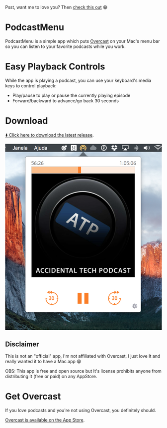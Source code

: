 Psst, want me to love you? Then [check this out](https://getbrowserfreedom.com) 😁

# PodcastMenu

PodcastMenu is a simple app which puts [Overcast](https://overcast.fm) on your Mac's menu bar so you can listen to your favorite podcasts while you work.

# Easy Playback Controls
While the app is playing a podcast, you can use your keyboard's media keys to control playback:

* Play/pause to play or pause the currently playing episode
* Forward/backward to advance/go back 30 seconds

# Download

[⬇️ Click here to download the latest release](https://github.com/insidegui/PodcastMenu/raw/master/Releases/PodcastMenu_v1.2.1.zip).

![screenshot](screenshot.png)

## Disclaimer

This is not an "official" app, I'm not affiliated with Overcast, I just love It and really wanted it to have a Mac app 😁

OBS: This app is free and open source but It's license prohibits anyone from distributing It (free or paid) on any AppStore.

# Get Overcast

If you love podcasts and you're not using Overcast, you definitely should. 

[Overcast is available on the App Store](https://itunes.apple.com/app/overcast-podcast-player/id888422857).
